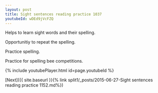 ```yaml
---
layout: post
title: Sight sentences reading practice 1037
youtubeId: wDEd9jVcFZQ
---
```

 
 
Helps to learn sight words and their spelling.

Opportunitiy to repeat the spelling. 

Practice spelling. 
 
Practice for spelling bee competitions. 
 
{% include youtubePlayer.html id=page.youtubeId %}
 
 

[Next]({{ site.baseurl }}{% link  split1/_posts/2015-06-27-Sight sentences reading practice 1152.md%})
 
